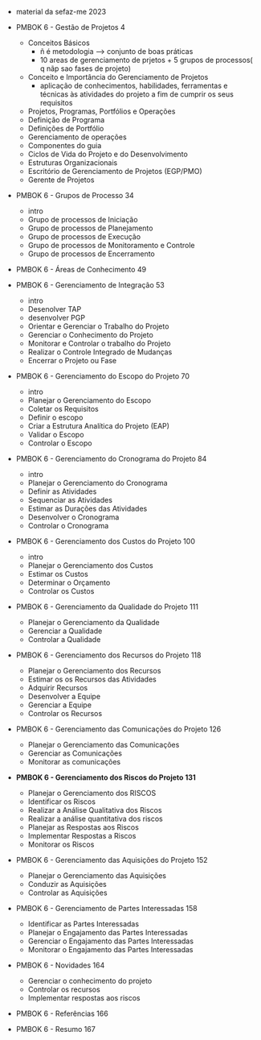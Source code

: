  - material da sefaz-me 2023

- PMBOK 6 - Gestão de Projetos 4
	- Conceitos Básicos
		- ñ é metodologia --> conjunto de boas práticas
		- 10 areas de gerenciamento de prjetos + 5 grupos de processos( q nãp sao fases de projeto)
	- Conceito e Importância do Gerenciamento de Projetos
		- aplicação de conhecimentos, habilidades, ferramentas e técnicas às atividades do projeto a fim de cumprir os seus requisitos
	- Projetos, Programas, Portfólios e Operações
	- Definição de Programa
	- Definições de Portfólio
	- Gerenciamento de operações
	- Componentes do guia
	- Ciclos de Vida do Projeto e do Desenvolvimento
	- Estruturas Organizacionais
	- Escritório de Gerenciamento de Projetos (EGP/PMO)
	- Gerente de Projetos
- PMBOK 6 - Grupos de Processo 34
	- intro
	- Grupo de processos de Iniciação
	- Grupo de processos de Planejamento
	- Grupo de processos de Execução
	- Grupo de processos de Monitoramento e Controle
	- Grupo de processos de Encerramento
- PMBOK 6 - Áreas de Conhecimento 49
- PMBOK 6 - Gerenciamento de Integração 53
	- intro
	- Desenolver TAP
	- desenvolver PGP
	- Orientar e Gerenciar o Trabalho do Projeto
	- Gerenciar o Conhecimento do Projeto
	- Monitorar e Controlar o trabalho do Projeto
	- Realizar o Controle Integrado de Mudanças
	- Encerrar o Projeto ou Fase
- PMBOK 6 - Gerenciamento do Escopo do Projeto 70
	- intro
	- Planejar o Gerenciamento do Escopo
	- Coletar os Requisitos
	- Definir o escopo
	- Criar a Estrutura Analítica do Projeto (EAP)
	- Validar o Escopo
	- Controlar o Escopo
- PMBOK 6 - Gerenciamento do Cronograma do Projeto 84
	- intro
	- Planejar o Gerenciamento do Cronograma
	- Definir as Atividades
	- Sequenciar as Atividades
	- Estimar as Durações das Atividades
	- Desenvolver o Cronograma
	- Controlar o Cronograma
- PMBOK 6 - Gerenciamento dos Custos do Projeto 100
	- intro
	- Planejar o Gerenciamento dos Custos
	- Estimar os Custos
	- Determinar o Orçamento
	- Controlar os Custos
- PMBOK 6 - Gerenciamento da Qualidade do Projeto 111
	- Planejar o Gerenciamento da Qualidade
	- Gerenciar a Qualidade
	- Controlar a Qualidade
- PMBOK 6 - Gerenciamento dos Recursos do Projeto 118
	- Planejar o Gerenciamento dos Recursos
	- Estimar os os Recursos das Atividades
	- Adquirir Recursos
	- Desenvolver a Equipe
	- Gerenciar a Equipe
	- Controlar os Recursos
- PMBOK 6 - Gerenciamento das Comunicações do Projeto 126
	- Planejar o Gerenciamento das Comunicações
	- Gerenciar as Comunicações
	- Monitorar as comunicações
- **PMBOK 6 - Gerenciamento dos Riscos do Projeto 131**
	- Planejar o Gerenciamento dos RISCOS
	- Identificar os Riscos
	- Realizar a Análise Qualitativa dos Riscos
	- Realizar a análise quantitativa dos riscos
	- Planejar as Respostas aos Riscos
	- Implementar Respostas a Riscos
	- Monitorar os Riscos
- PMBOK 6 - Gerenciamento das Aquisições do Projeto 152
	- Planejar o Gerenciamento das Aquisições
	- Conduzir as Aquisições
	- Controlar as Aquisições
- PMBOK 6 - Gerenciamento de Partes Interessadas 158
	- Identificar as Partes Interessadas
	- Planejar o Engajamento das Partes Interessadas
	- Gerenciar o Engajamento das Partes Interessadas
	- Monitorar o Engajamento das Partes Interessadas
- PMBOK 6 - Novidades 164
	- Gerenciar o conhecimento do projeto 
	- Controlar os recursos 
	- Implementar respostas aos riscos
- PMBOK 6 - Referências 166
- PMBOK 6 - Resumo 167


